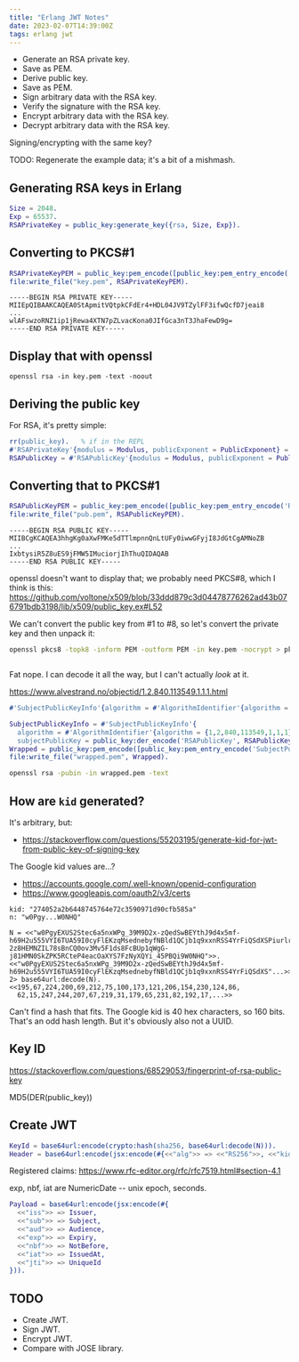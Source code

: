 ```yaml
---
title: "Erlang JWT Notes"
date: 2023-02-07T14:39:00Z
tags: erlang jwt
---
```


- Generate an RSA private key.
- Save as PEM.
- Derive public key.
- Save as PEM.
- Sign arbitrary data with the RSA key.
- Verify the signature with the RSA key.
- Encrypt arbitrary data with the RSA key.
- Decrypt arbitrary data with the RSA key.

Signing/encrypting with the same key?

TODO: Regenerate the example data; it's a bit of a mishmash.

## Generating RSA keys in Erlang

```erlang
Size = 2048.
Exp = 65537.
RSAPrivateKey = public_key:generate_key({rsa, Size, Exp}).
```

## Converting to PKCS#1

```erlang
RSAPrivateKeyPEM = public_key:pem_encode([public_key:pem_entry_encode('RSAPrivateKey', RSAPrivateKey)]).
file:write_file("key.pem", RSAPrivateKeyPEM).
```

```
-----BEGIN RSA PRIVATE KEY-----
MIIEpQIBAAKCAQEA0StApmitVQtpkCFdEr4+HDL04JV9TZylFF3ifwQcfD7jeai8
...
wlAFswzoRNZ1ip1jRewa4XTN7pZLvacKona0JIfGca3nT3JhaFewD9g=
-----END RSA PRIVATE KEY-----
```

## Display that with openssl

```
openssl rsa -in key.pem -text -noout
```

## Deriving the public key

For RSA, it's pretty simple:

```erlang
rr(public_key).   % if in the REPL
#'RSAPrivateKey'{modulus = Modulus, publicExponent = PublicExponent} = RSAPrivateKey.
RSAPublicKey = #'RSAPublicKey'{modulus = Modulus, publicExponent = PublicExponent}.
```

## Converting that to PKCS#1

```erlang
RSAPublicKeyPEM = public_key:pem_encode([public_key:pem_entry_encode('RSAPublicKey', RSAPublicKey)]).
file:write_file("pub.pem", RSAPublicKeyPEM).
```

```
-----BEGIN RSA PUBLIC KEY-----
MIIBCgKCAQEA3hhgKg0aXwFMKe5dTTlmpnnQnLtUFy0iwwGFyjI8JdGtCgAMNoZB
...
IxbtysiR5Z8uES9jFMW5IMuciorjIhThuQIDAQAB
-----END RSA PUBLIC KEY-----
```

openssl doesn't want to display that; we probably need PKCS#8, which I think is this: https://github.com/voltone/x509/blob/33ddd879c3d04478776262ad43b076791bdb3198/lib/x509/public_key.ex#L52

We can't convert the public key from #1 to #8, so let's convert the private key and then unpack it:

```sh
openssl pkcs8 -topk8 -inform PEM -outform PEM -in key.pem -nocrypt > pkcs8.pem
```

```erlang

```

Fat nope. I can decode it all the way, but I can't actually _look_ at it.

https://www.alvestrand.no/objectid/1.2.840.113549.1.1.1.html

```erlang
#'SubjectPublicKeyInfo'{algorithm = #'AlgorithmIdentifier'{algorithm = ?'rsaEncryption', parameters = <<5,0>>}, ...}.
```

```erlang
SubjectPublicKeyInfo = #'SubjectPublicKeyInfo'{
  algorithm = #'AlgorithmIdentifier'{algorithm = {1,2,840,113549,1,1,1}, parameters = <<5,0>>},
  subjectPublicKey = public_key:der_encode('RSAPublicKey', RSAPublicKey)}.
Wrapped = public_key:pem_encode([public_key:pem_entry_encode('SubjectPublicKeyInfo', SubjectPublicKeyInfo)]).
file:write_file("wrapped.pem", Wrapped).
```

```sh
openssl rsa -pubin -in wrapped.pem -text
```

## How are `kid` generated?

It's arbitrary, but:

- <https://stackoverflow.com/questions/55203195/generate-kid-for-jwt-from-public-key-of-signing-key>

The Google kid values are...?

- <https://accounts.google.com/.well-known/openid-configuration>
- <https://www.googleapis.com/oauth2/v3/certs>

```
kid: "274052a2b6448745764e72c3590971d90cfb585a"
n: "w0Pgy...W0NHQ"
```

```
N = <<"w0PgyEXUS2Stec6a5nxWPg_39M9D2x-zQedSwBEYthJ9d4x5mf-h69H2u555VYI6TUA59I0cyFlEKzqMsednebyfNBld1QCjb1q9xxnRSS4YrFiQSdXSPiurlrEvrl_O04pLLx_yoXnCRSgO_Q21wj0QsfNZ5quMIcr72kmswOiqCdZOWgWKkYt_UKJKEIYLkRNykGQeA6rBIomsTqKJzkBY4ke7YAoBS2BsQgmPgOGD39EGp2sqDvbcLYME-2z8HEMNZIL78sBnCQ0ov3Mv5F1ds8FcBUp1qWgG-j81HMN0SkZPK5RCteP4eacOaXYS7FzNyXQYi_45PBQi9W0NHQ">>.
<<"w0PgyEXUS2Stec6a5nxWPg_39M9D2x-zQedSwBEYthJ9d4x5mf-h69H2u555VYI6TUA59I0cyFlEKzqMsednebyfNBld1QCjb1q9xxnRSS4YrFiQSdXS"...>>
2> base64url:decode(N).
<<195,67,224,200,69,212,75,100,173,121,206,154,230,124,86,
  62,15,247,244,207,67,219,31,179,65,231,82,192,17,...>>
```

Can't find a hash that fits. The Google kid is 40 hex characters, so 160 bits. That's an odd hash length. But it's
obviously also not a UUID.

## Key ID

https://stackoverflow.com/questions/68529053/fingerprint-of-rsa-public-key

MD5(DER(public_key))

## Create JWT

```erlang
KeyId = base64url:encode(crypto:hash(sha256, base64url:decode(N))).
Header = base64url:encode(jsx:encode(#{<<"alg">> => <<"RS256">>, <<"kid">> => KeyId})).
```

Registered claims: https://www.rfc-editor.org/rfc/rfc7519.html#section-4.1

exp, nbf, iat are NumericDate -- unix epoch, seconds.

```erlang
Payload = base64url:encode(jsx:encode(#{
  <<"iss">> => Issuer,
  <<"sub">> => Subject,
  <<"aud">> => Audience,
  <<"exp">> => Expiry,
  <<"nbf">> => NotBefore,
  <<"iat">> => IssuedAt,
  <<"jti">> => UniqueId
})).
```

## TODO

- Create JWT.
- Sign JWT.
- Encrypt JWT.
- Compare with JOSE library.
